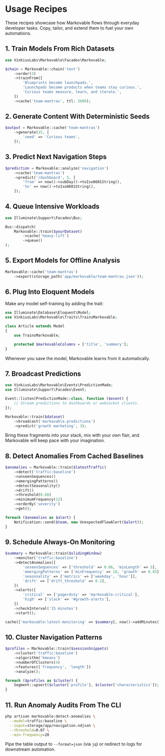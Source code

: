 # Usage Recipes

These recipes showcase how Markovable flows through everyday developer tasks. Copy, tailor, and extend them to fuel your own automations.

## 1. Train Models From Rich Datasets

```php
use VinkiusLabs\Markovable\Facades\Markovable;

$chain = Markovable::chain('text')
    ->order(3)
    ->trainFrom([
        'Blueprints become launchpads.',
        'Launchpads become products when teams stay curious.',
        'Curious teams measure, learn, and iterate.',
    ])
    ->cache('team-mantras', ttl: 3600);
```

## 2. Generate Content With Deterministic Seeds

```php
$output = Markovable::cache('team-mantras')
    ->generate(15, [
        'seed' => 'Curious teams',
    ]);
```

## 3. Predict Next Navigation Steps

```php
$prediction = Markovable::analyze('navigation')
    ->cache('team-mantras')
    ->predict('/dashboard', 5, [
        'from' => now()->subDay()->toIso8601String(),
        'to' => now()->toIso8601String(),
    ]);
```

## 4. Queue Intensive Workloads

```php
use Illuminate\Support\Facades\Bus;

Bus::dispatch(
    Markovable::train($yourDataset)
        ->cache('heavy-lift')
        ->queue()
);
```

## 5. Export Models for Offline Analysis

```php
Markovable::cache('team-mantras')
    ->export(storage_path('app/markovable/team-mantras.json'));
```

## 6. Plug Into Eloquent Models

Make any model self-training by adding the trait:

```php
use Illuminate\Database\Eloquent\Model;
use VinkiusLabs\Markovable\Traits\TrainsMarkovable;

class Article extends Model
{
    use TrainsMarkovable;

    protected $markovableColumns = ['title', 'summary'];
}
```

Whenever you save the model, Markovable learns from it automatically.

## 7. Broadcast Predictions

```php
use VinkiusLabs\Markovable\Events\PredictionMade;
use Illuminate\Support\Facades\Event;

Event::listen(PredictionMade::class, function ($event) {
    // Stream predictions to dashboards or websocket clients.
});

Markovable::train($dataset)
    ->broadcast('markovable.predictions')
    ->predict('growth marketing', 3);
```

Bring these fragments into your stack, mix with your own flair, and Markovable will keep pace with your imagination.

## 8. Detect Anomalies From Cached Baselines

```php
$anomalies = Markovable::train($latestTraffic)
    ->detect('traffic:baseline')
    ->unseenSequences()
    ->emergingPatterns()
    ->detectSeasonality()
    ->drift()
    ->threshold(0.08)
    ->minimumFrequency(12)
    ->orderBy('severity')
    ->get();

foreach ($anomalies as $alert) {
    Notification::send($team, new UnexpectedFlowAlert($alert));
}
```

## 9. Schedule Always-On Monitoring

```php
$summary = Markovable::train($slidingWindow)
    ->monitor('traffic:baseline')
    ->detectAnomalies([
        'unseenSequences' => ['threshold' => 0.06, 'minLength' => 3],
        'emergingPatterns' => ['minFrequency' => 18, 'growth' => 0.45],
        'seasonality' => ['metrics' => ['weekday', 'hour']],
        'drift' => ['drift_threshold' => 0.2],
    ])
    ->alerts([
        'critical' => ['pagerduty' => 'markovable-critical'],
        'high' => ['slack' => '#growth-alerts'],
    ])
    ->checkInterval('15 minutes')
    ->start();

cache(['markovable:latest-monitoring' => $summary], now()->addMinutes(15));
```

## 10. Cluster Navigation Patterns

```php
$profiles = Markovable::train($sessionSnippets)
    ->cluster('traffic:baseline')
    ->algorithm('kmeans')
    ->numberOfClusters(4)
    ->features(['frequency', 'length'])
    ->analyze();

foreach ($profiles as $cluster) {
    Segment::upsert($cluster['profile'], $cluster['characteristics']);
}
```

## 11. Run Anomaly Audits From The CLI

```bash
php artisan markovable:detect-anomalies \
  --model=traffic:baseline \
  --input=storage/app/navigation.ndjson \
  --threshold=0.07 \
  --min-frequency=20
```

Pipe the table output to `--format=json` (via `jq`) or redirect to logs for downstream automation.
